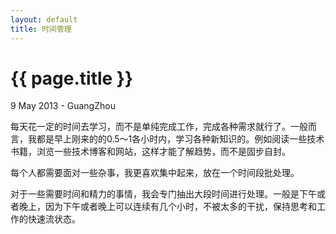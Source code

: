 ```yaml
---
layout: default
title: 时间管理
---
```


 {{ page.title }}
================
<p class="meta">9 May 2013 - GuangZhou</p>



每天花一定的时间去学习，而不是单纯完成工作，完成各种需求就行了。一般而言，我都是早上刚来的的0.5～1各小时内，学习各种新知识的。例如阅读一些技术书籍，浏览一些技术博客和网站，这样才能了解趋势，而不是固步自封。  
  
  
每个人都需要面对一些杂事，我更喜欢集中起来，放在一个时间段批处理。  
  
  
对于一些需要时间和精力的事情，我会专门抽出大段时间进行处理。一般是下午或者晚上，因为下午或者晚上可以连续有几个小时，不被太多的干扰，保持思考和工作的快速流状态。


